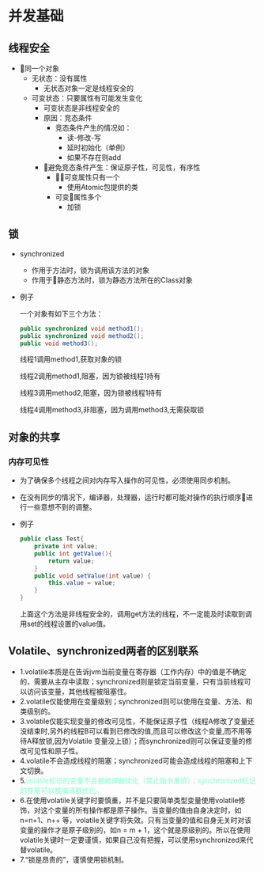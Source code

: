 # 并发基础
## 线程安全

* 同一个对象
    * 无状态：没有属性
        * 无状态对象一定是线程安全的
    * 可变状态：只要属性有可能发生变化
        * 可变状态是非线程安全的
        * 原因：竞态条件
            * 竞态条件产生的情况如：
                * 读-修改-写
                * 延时初始化（单例）
                * 如果不存在则add
        * 避免竞态条件产生：保证原子性，可见性，有序性
            * 可变属性只有一个
                * 使用Atomic包提供的类
            * 可变属性多个
                * 加锁  

## 锁
* synchronized
    * 作用于方法时，锁为调用该方法的对象
    * 作用于静态方法时，锁为静态方法所在的Class对象

* 例子
   
   一个对象有如下三个方法：
    ```java
    public synchronized void method1();
    public synchronized void method2();
    public void method3();
    ```
    线程1调用method1,获取对象的锁
    
    线程2调用method1,阻塞，因为锁被线程1持有

    线程3调用method2,阻塞，因为锁被线程1持有

    线程4调用method3,非阻塞，因为调用method3,无需获取锁

## 对象的共享
### 内存可见性
* 为了确保多个线程之间对内存写入操作的可见性，必须使用同步机制。
* 在没有同步的情况下，编译器，处理器，运行时都可能对操作的执行顺序进行一些意想不到的调整。
* 例子

    ```java
    public class Test{
        private int value;
        public int getValue(){
            return value;
        }
        public void setValue(int value) {
            this.value = value;
        }
    }
    ```
    上面这个方法是非线程安全的，调用get方法的线程，不一定能及时读取到调用set的线程设置的value值。


## Volatile、synchronized两者的区别联系


* 1.volatile本质是在告诉jvm当前变量在寄存器（工作内存）中的值是不确定的，需要从主存中读取；synchronized则是锁定当前变量，只有当前线程可以访问该变量，其他线程被阻塞住。
* 2.volatile仅能使用在变量级别；synchronized则可以使用在变量、方法、和类级别的。
* 3.volatile仅能实现变量的修改可见性，不能保证原子性（线程A修改了变量还没结束时,另外的线程B可以看到已修改的值,而且可以修改这个变量,而不用等待A释放锁,因为Volatile 变量没上锁）；而synchronized则可以保证变量的修改可见性和原子性。
* 4.volatile不会造成线程的阻塞；synchronized可能会造成线程的阻塞和上下文切换。
* 5.<font color=#7FFFD4 >volatile标记的变量不会被编译器优化（禁止指令重排）；synchronized标记的变量可以被编译器优化。</font>
* 6.在使用volatile关键字时要慎重，并不是只要简单类型变量使用volatile修饰，对这个变量的所有操作都是原子操作。当变量的值由自身决定时，如n=n+1、n++ 等，volatile关键字将失效。只有当变量的值和自身无关时对该变量的操作才是原子级别的，如n = m + 1，这个就是原级别的。所以在使用volatile关键时一定要谨慎，如果自己没有把握，可以使用synchronized来代替volatile。
* 7.“锁是昂贵的”，谨慎使用锁机制。